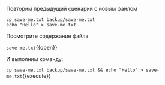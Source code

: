 Повторим предыдущий сценарий с новым файлом

```shell
cp save-me.txt backup/save-me.txt
echo "Hello" > save-me.txt
```

Посмотрите содержание файла

`save-me.txt`{{open}}

И выполним команду:

`cp save-me.txt backup/save-me.txt && echo "Hello" > save-me.txt`{{execute}}